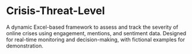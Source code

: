 # Crisis-Threat-Level
A dynamic Excel-based framework to assess and track the severity of online crises using engagement, mentions, and sentiment data. Designed for real-time monitoring and decision-making, with fictional examples for demonstration.
